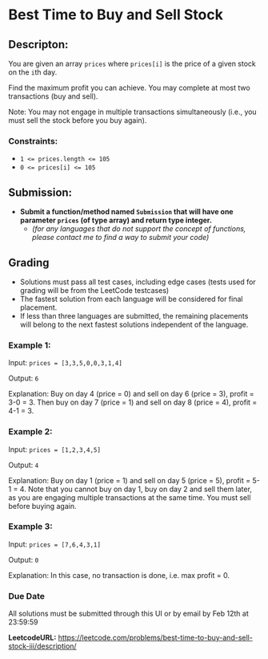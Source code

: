 # Best Time to Buy and Sell Stock


## Descripton:

You are given an array `prices` where `prices[i]` is the price of a given stock on the `i`th day.

Find the maximum profit you can achieve. You may complete at most two transactions (buy and sell).

Note: You may not engage in multiple transactions simultaneously (i.e., you must sell the stock before you buy again).

### Constraints:

- `1 <= prices.length <= 105`
- `0 <= prices[i] <= 105`
 
 ## Submission:

- **Submit a function/method named `Submission` that will have one parameter `prices` (of type array) and return type integer.**
  - *(for any languages that do not support the concept of functions, please contact me to find a way to submit your code)*
 
## Grading
- Solutions must pass all test cases, including edge cases (tests used for grading will be from the LeetCode testcases)
- The fastest solution from each language will be considered for final placement.
- If less than three languages are submitted, the remaining placements will belong to the next fastest solutions independent of the language.


### Example 1:

Input: `prices = [3,3,5,0,0,3,1,4]`

Output: `6`

Explanation: Buy on day 4 (price = 0) and sell on day 6 (price = 3), profit = 3-0 = 3.
Then buy on day 7 (price = 1) and sell on day 8 (price = 4), profit = 4-1 = 3.

### Example 2:


Input: `prices = [1,2,3,4,5]`

Output: `4`

Explanation: Buy on day 1 (price = 1) and sell on day 5 (price = 5), profit = 5-1 = 4.
Note that you cannot buy on day 1, buy on day 2 and sell them later, as you are engaging multiple transactions at the same time. You must sell before buying again.

### Example 3:

Input: `prices = [7,6,4,3,1]`

Output: `0`

Explanation: In this case, no transaction is done, i.e. max profit = 0.

### Due Date
All solutions must be submitted through this UI or by email by Feb 12th at 23:59:59

**LeetcodeURL:** https://leetcode.com/problems/best-time-to-buy-and-sell-stock-iii/description/

 

